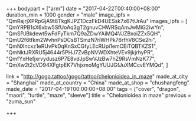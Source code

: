 +++
bodypart = ["arm"]
date = "2017-04-22T00:40:00+08:00"
duration_min = 1000
gender = "male"
image_ipfs = "QmRajrjXPRpGjA9t8TkgKJPZ1DczFkD4UESsk7x67tUrAu"
images_ipfs = [  "QmYRPB1sX6xbw5SfUoAq3gT2gnuvCHWRSqAmJwMiG2iwYn",
  "QmSPJBkdewt5wFdFyTkm7Q9aZDwYAiMQ4VJZBxoiZZx5QH",
  "QmU2f6tfkm2WvhnPsDCsBTSmzN7riWHPk76rfhV8CSe2hi",
  "QmNXncxz1eRUvPkDqKnSxCGfyLEcRUpi1emCEiTQBTKZS1",
  "QmNktJRXRU5j4644r5PHJ7ZvBpNVWDXhteVEv9jkjrhyPR",
  "QmfYxHefjxrvydusz6P7E8vdJpSwVJzBw7hZ9RsVmNzK77",
  "QmXw2t2cVD94XFgtpEK7VhjxmoMgYUUJGfJuXMCcvEYMQd",
]

link = "http://gogo.tattoo/gogo/tattoo/chelonioidea_in_maze"
made_at_city = "Shanghai"
made_at_country = "China"
made_at_shop = "chushangfeng"
made_date = "2017-04-19T00:00:00+08:00"
tags = ["cover", "dragon", "maori", "turtle", "maze", "sleeve"]
title = "Chelonioidea in maze"
previous = "zuma_sun"

+++
